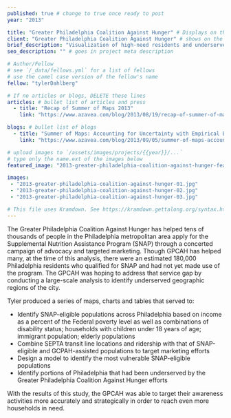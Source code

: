 ```yaml
---
published: true # change to true once ready to post
year: "2013"

title: "Greater Philadelphia Coalition Against Hunger" # Displays on the project post page
client: "Greater Philadelphia Coalition Against Hunger" # shows on the project card
brief_description: "Visualization of high-need residents and underserved areas in Philadelphia for Coalition Against Hunger assistance" # shows on the project card
seo_description: "" # goes in project meta description

# Author/Fellow
# see `/_data/fellows.yml` for a list of fellows
# use the camel case version of the fellow's name
fellow: "tylerDahlberg"

# If no articles or blogs, DELETE these lines
articles: # bullet list of articles and press
  - title: "Recap of Summer of Maps 2013"
    link: "https://www.azavea.com/blog/2013/08/19/recap-of-summer-of-maps-2013/"

blogs: # bullet list of blogs
  - title: "Summer of Maps: Accounting for Uncertainty with Empirical Bayes Smoothing"
    link: "https://www.azavea.com/blog/2013/09/05/summer-of-maps-accounting-for-uncertainty-with-empirical-bayes-smoothing/"

# upload images to `/assets/images/projects/{{year}}/...`
# type only the name.ext of the images below
featured_image: "2013-greater-philadelphia-coalition-against-hunger-featured.jpg"

images:
 - "2013-greater-philadelphia-coalition-against-hunger-01.jpg"
 - "2013-greater-philadelphia-coalition-against-hunger-02.jpg"
 - "2013-greater-philadelphia-coalition-against-hunger-03.jpg"

# This file uses Kramdown. See https://kramdown.gettalong.org/syntax.html for syntax
---
```

The Greater Philadelphia Coalition Against Hunger has helped tens of thousands of people in the Philadelphia metropolitan area apply for the Supplemental Nutrition Assistance Program (SNAP) through a concerted campaign of advocacy and targeted marketing. Though GPCAH has helped many, at the time of this analysis, there were an estimated 180,000 Philadelphia residents who qualified for SNAP and had not yet made use of the program. The GPCAH was hoping to address that service gap by conducting a large-scale analysis to identify underserved geographic regions of the city.

Tyler produced a series of maps, charts and tables that served to:

- Identify SNAP-eligible populations across Philadelphia based on income as a percent of the Federal poverty level as well as combinations of disability status; households with children under 18 years of age; immigrant population; elderly populations
- Combine SEPTA transit line locations and ridership with that of SNAP-eligible and GCPAH-assisted populations to target marketing efforts
- Design a model to identify the most vulnerable SNAP-eligible populations
- Identify portions of Philadelphia that had been underserved by the Greater Philadelphia Coalition Against Hunger efforts

With the results of this study, the GPCAH was able to target their awareness activities more accurately and strategically in order to reach even more households in need.
